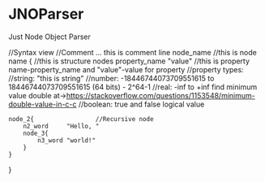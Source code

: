 # JNOParser
 Just Node Object Parser

//Syntax    view 
//Comment ...                 this is comment line 
node_name                   //this is node name
{                           //this is structure nodes
    property_name   "value"   //this is property name-property_name and "value"-value for property
                              //property types:
                                //string:  "this is string" 
                                //number:  -18446744073709551615 to 18446744073709551615 (64 bits) - 2^64-1 
                                //real:    -inf to +inf                                  find minimum value double at->https://stackoverflow.com/questions/1153548/minimum-double-value-in-c-c
                                //boolean: true and false                                logical value
                                
    node_2{                 //Recursive node
        n2_word     "Hello, "
        node_3{
            n3_word "world!"
        }
    }
}
